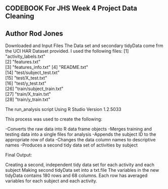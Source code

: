 ## CODEBOOK For JHS Week 4 Project Data Cleaning
## Author Rod Jones

Downloaded and Input Files
The Data set and secondary tidyData come frm the UCI HAR Dataset provided. 
I used the following files:
[1] "activity_labels.txt"  
[2] "features.txt"                                
[3] "features_info.txt" 
[4] "README.txt"                                  
[14] "test/subject_test.txt"                       
[15] "test/X_test.txt"                             
[16] "test/y_test.txt"                             
[26] "train/subject_train.txt"                     
[27] "train/X_train.txt"                           
[28] "train/y_train.txt"   

The run_analysis script
Using R Studio Version 1.2.5033

This process was used to create the following:

-Converts the raw data into R data frame objects
-Merges training and testing data into a single files for analysis
-Appends the subject ID to the appropriate row of data
-Changes the data column names to descriptive names
-Produces a second tidy data set of activities by subject

Final Output:

Creating a second, independent tidy data set for each activity and each subject
Making second tidyData set into a txt.file 
The variables in the new tidyData contains 180 rows and 68 columns. 
Each row has averaged variables for each subject and each activity.                        

